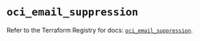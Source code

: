 # `oci_email_suppression`

Refer to the Terraform Registry for docs: [`oci_email_suppression`](https://registry.terraform.io/providers/oracle/oci/7.19.0/docs/resources/email_suppression).

